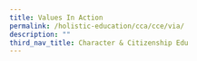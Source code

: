 ```yaml
---
title: Values In Action
permalink: /holistic-education/cca/cce/via/
description: ""
third_nav_title: Character & Citizenship Edu
---
```

